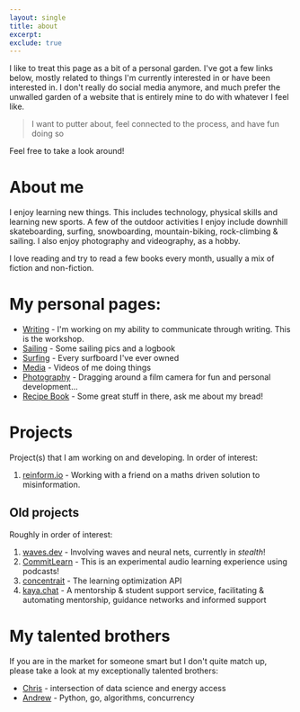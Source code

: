 ```yaml
---
layout: single
title: about
excerpt: 
exclude: true
---
```


I like to treat this page as a bit of a personal garden. I've got a few links below, mostly related to things I'm currently interested in or have been interested in. I don't really do social media anymore, and much prefer the unwalled garden of a website that is entirely mine to do with whatever I feel like.

> I want to putter about, feel connected to the process, and have fun doing so

Feel free to take a look around!

# About me

I enjoy learning new things. This includes technology, physical skills and learning new sports. A few of the outdoor activities I enjoy include downhill skateboarding, surfing, snowboarding, mountain-biking, rock-climbing & sailing. I also enjoy photography and videography, as a hobby.

I love reading and try to read a few books every month, usually a mix of fiction and non-fiction.

# My personal pages:

* [Writing](/writing/writing/) - I'm working on my ability to communicate through writing. This is the workshop. 
* [Sailing](/about/sailing/) - Some sailing pics and a logbook
* [Surfing](/about/surfing/) - Every surfboard I've ever owned
* [Media](/about/media/) - Videos of me doing things
* [Photography](https://film.rdrn.dev/film) - Dragging around a film camera for fun and personal development...
* [Recipe Book](https://food.rdrn.dev/) - Some great stuff in there, ask me about my bread!


# Projects

Project(s) that I am working on and developing. In order of interest:
1. [reinform.io](http://reinform.io) - Working with a friend on a maths driven solution to misinformation.

## Old projects

Roughly in order of interest:
1. [waves.dev](http://rdrn.com/waves) - Involving waves and neural nets, currently in _stealth_!
1. [CommitLearn](https://mattarderne.github.io/CommitLearn/) - This is an experimental audio learning experience using podcasts!
1. [concentrait](https://mattarderne.github.io/concentrait/) - The learning optimization API
1. [kaya.chat](https://mattarderne.github.io/kaya.chat/) - A mentorship & student support service, facilitating & automating mentorship, guidance networks and informed support

# My talented brothers

If you are in the market for someone smart but I don't quite match up, please take a look at my exceptionally talented brothers:

* [Chris](https://rdrn.me/) - intersection of data science and energy access
* [Andrew](https://github.com/zoomie) - Python, go, algorithms, concurrency 
